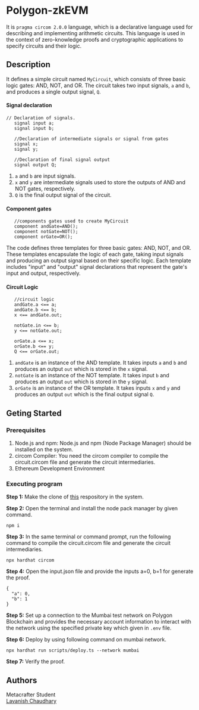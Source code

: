 # Polygon-zkEVM
It is `pragma circom 2.0.0` language, which is a declarative language used for describing and implementing arithmetic circuits. This language is used in the context of zero-knowledge proofs and cryptographic applications to specify circuits and their logic.
## Description
It defines a simple circuit named `MyCircuit`, which consists of three basic logic gates: AND, NOT, and OR. The circuit takes two input signals, `a` and `b`, and produces a single output signal, `Q`.
#### Signal declaration
```
// Declaration of signals.  
   signal input a;  
   signal input b;  

   //Declaration of intermediate signals or signal from gates 
   signal x;
   signal y;

   //Declaration of final signal output
   signal output Q;
```
1. `a` and `b` are input signals.
2. `x` and `y` are intermediate signals used to store the outputs of AND and NOT gates, respectively.
3. `Q` is the final output signal of the circuit.

#### Component gates
```
   //components gates used to create MyCircuit
   component andGate=AND();
   component notGate=NOT();
   component orGate=OR();
```
The code defines three templates for three basic gates: AND, NOT, and OR. These templates encapsulate the logic of each gate, taking input signals and producing an output signal based on their specific logic. Each template includes "input" and "output" signal declarations that represent the gate's input and output, respectively.        

#### Circuit Logic
```
   //circuit logic
   andGate.a <== a;
   andGate.b <== b;
   x <== andGate.out;

   notGate.in <== b;
   y <== notGate.out;

   orGate.a <== x;
   orGate.b <== y;
   Q <== orGate.out;
```
1. `andGate` is an instance of the AND template. It takes inputs `a` and `b` and produces an output `out` which is stored in the `x` signal.
2. `notGate` is an instance of the NOT template. It takes input `b` and produces an output `out` which is stored in the `y` signal.
3. `orGate` is an instance of the OR template. It takes inputs `x` and `y` and produces an output `out` which is the final output signal `Q`.
## Geting Started
### Prerequisites
1. Node.js and npm: Node.js and npm (Node Package Manager) should be installed on the system.
2. circom Compiler: You need the circom compiler to compile the circuit.circom file and generate the circuit intermediaries.
3. Ethereum Development Environment
### Executing program
**Step 1:** Make the clone of [this](https://github.com/gmchad/zardkat) respository in the system.   

**Step 2:** Open the terminal and install the node pack manager by given command.    
```
npm i
```

**Step 3:** In the same terminal or command prompt, run the following command to compile the circuit.circom file and generate the circuit intermediaries.
```
npx hardhat circom
```

**Step 4:** Open the input.json file and provide the inputs a=0, b=1 for generate the proof.          
```
{
  "a": 0,
  "b": 1
}
```

**Step 5:** Set up a connection to the Mumbai test network on Polygon Blockchain and provides the necessary account information to interact with the network using the specified private key which given in `.env` file.    

**Step 6:** Deploy by using following command on mumbai network.
```
npx hardhat run scripts/deploy.ts --network mumbai
```

**Step 7:** Verify the proof.   
 ## Authors
Metacrafter Student   
[Lavanish Chaudhary](https://www.linkedin.com/in/lavanish-chaudhary/)
